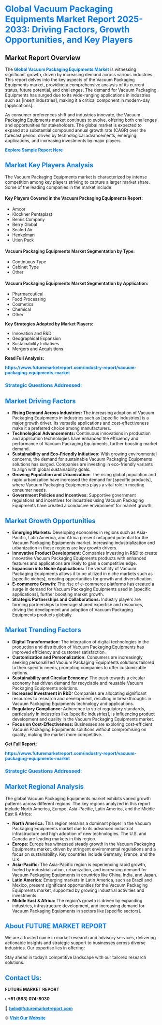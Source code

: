 <h1 style="color: #007BFF;">Global Vacuum Packaging Equipments Market Report 2025-2033: Driving Factors, Growth Opportunities, and Key Players</h1>

<section id="overview">
<h2>Market Report Overview</h2>
<p>The <a href="https://www.futuremarketreport.com/industry-report/vacuum-packaging-equipments-market" style="color: #007BFF; text-decoration: none;"><strong>Global Vacuum Packaging Equipments Market</strong></a> is witnessing significant growth, driven by increasing demand across various industries. This report delves into the key aspects of the Vacuum Packaging Equipments market, providing a comprehensive analysis of its current status, future potential, and challenges. The demand for Vacuum Packaging Equipments has surged due to its wide-ranging applications in industries such as [insert industries], making it a critical component in modern-day [applications].</p>
<p>As consumer preferences shift and industries innovate, the Vacuum Packaging Equipments market continues to evolve, offering both challenges and opportunities for stakeholders. The global market is expected to expand at a substantial compound annual growth rate (CAGR) over the forecast period, driven by technological advancements, emerging applications, and increasing investments by major players.</p>
</section>

<section id="overview">
<p><a href="https://www.futuremarketreport.com/request-sample/reportId=93028" style="color: #007BFF; text-decoration: none;"><strong>Explore Sample Report Here</strong></a></p>
</section>

<section id="key-players">
<h2 style="color: #007BFF;">Market Key Players Analysis</h2>
<p>The Vacuum Packaging Equipments market is characterized by intense competition among key players striving to capture a larger market share. Some of the leading companies in the market include:</p>
<h4>Key Players Covered in the Vacuum Packaging Equipments Report:</h4>
<ul><li>Amcor</li><li>Klockner Pentaplast</li><li>Bemis Company</li><li>Berry Global</li><li>Sealed Air</li><li>Henkelman</li><li>Utien Pack</li></ul>
<h4>Vacuum Packaging Equipments Market Segmentation by Type:</h4>
<ul><li>Continuous Type</li><li>Cabinet Type</li><li>Other</li></ul>

<h4>Vacuum Packaging Equipments Market Segmentation by Application:</h4>
<ul><li>Pharmaceutical</li><li>Food Processing</li><li>Cosmetics</li><li>Chemical</li><li>Other</li></ul>
<p><strong>Key Strategies Adopted by Market Players:</strong></p>
<ul>
<li>Innovation and R&D</li>
<li>Geographical Expansion</li>
<li>Sustainability Initiatives</li>
<li>Mergers and Acquisitions</li>
</ul>
</section>

<section>
<p><strong>Read Full Analysis: </strong></p><a href="https://www.futuremarketreport.com/industry-report/vacuum-packaging-equipments-market" style="color: #007BFF; text-decoration: none;"><strong>https://www.futuremarketreport.com/industry-report/vacuum-packaging-equipments-market</strong></a>
<h3 style="color: #007BFF;">Strategic Questions Addressed:</h3>
</section>

<section id="driving-factors">
<h2 style="color: #007BFF;">Market Driving Factors</h2>
<ul>
<li><strong>Rising Demand Across Industries:</strong> The increasing adoption of Vacuum Packaging Equipments in industries such as [specific industries] is a major growth driver. Its versatile applications and cost-effectiveness make it a preferred choice among manufacturers.</li>
<li><strong>Technological Advancements:</strong> Continuous innovations in production and application technologies have enhanced the efficiency and performance of Vacuum Packaging Equipments, further boosting market demand.</li>
<li><strong>Sustainability and Eco-Friendly Initiatives:</strong> With growing environmental concerns, the demand for sustainable Vacuum Packaging Equipments solutions has surged. Companies are investing in eco-friendly variants to align with global sustainability goals.</li>
<li><strong>Growing Population and Urbanization:</strong> The rising global population and rapid urbanization have increased the demand for [specific products], where Vacuum Packaging Equipments plays a vital role in meeting consumer needs.</li>
<li><strong>Government Policies and Incentives:</strong> Supportive government regulations and incentives for industries using Vacuum Packaging Equipments have created a conducive environment for market growth.</li>
</ul>
</section>

<section id="growth-opportunities">
<h2 style="color: #007BFF;">Market Growth Opportunities</h2>
<ul>
<li><strong>Emerging Markets:</strong> Developing economies in regions such as Asia-Pacific, Latin America, and Africa present untapped potential for the Vacuum Packaging Equipments market. Increasing industrialization and urbanization in these regions are key growth drivers.</li>
<li><strong>Innovative Product Development:</strong> Companies investing in R&D to create innovative Vacuum Packaging Equipments products with enhanced features and applications are likely to gain a competitive edge.</li>
<li><strong>Expansion into Niche Applications:</strong> The versatility of Vacuum Packaging Equipments allows it to be utilized in niche markets such as [specific niches], creating opportunities for growth and diversification.</li>
<li><strong>E-commerce Growth:</strong> The rise of e-commerce platforms has created a surge in demand for Vacuum Packaging Equipments used in [specific applications], further boosting market growth.</li>
<li><strong>Strategic Partnerships and Collaborations:</strong> Industry players are forming partnerships to leverage shared expertise and resources, driving the development and adoption of Vacuum Packaging Equipments products globally.</li>
</ul>
</section>

<section id="trending-factors">
<h2 style="color: #007BFF;">Market Trending Factors</h2>
<ul>
<li><strong>Digital Transformation:</strong> The integration of digital technologies in the production and distribution of Vacuum Packaging Equipments has improved efficiency and customer satisfaction.</li>
<li><strong>Customization and Personalization:</strong> Consumers are increasingly seeking personalized Vacuum Packaging Equipments solutions tailored to their specific needs, prompting companies to offer customizable options.</li>
<li><strong>Sustainability and Circular Economy:</strong> The push towards a circular economy has driven demand for recyclable and reusable Vacuum Packaging Equipments solutions.</li>
<li><strong>Increased Investment in R&D:</strong> Companies are allocating significant resources to research and development, resulting in breakthroughs in Vacuum Packaging Equipments technology and applications.</li>
<li><strong>Regulatory Compliance:</strong> Adherence to strict regulatory standards, particularly in industries like [specific industries], is influencing product development and quality in the Vacuum Packaging Equipments market.</li>
<li><strong>Focus on Cost-Effectiveness:</strong> Businesses are exploring cost-efficient Vacuum Packaging Equipments solutions without compromising on quality, making the market more competitive.</li>
</ul>
</section>

<section>
<p><strong>Get Full Report: </strong></p><a href="https://www.futuremarketreport.com/industry-report/vacuum-packaging-equipments-market" style="color: #007BFF; text-decoration: none;"><strong>https://www.futuremarketreport.com/industry-report/vacuum-packaging-equipments-market</strong></a>
<h3 style="color: #007BFF;">Strategic Questions Addressed:</h3>
</section>


<section id="regional-analysis">
<h2 style="color: #007BFF;">Market Regional Analysis</h2>
<p>The global Vacuum Packaging Equipments market exhibits varied growth patterns across different regions. The key regions analyzed in this report include North America, Europe, Asia-Pacific, Latin America, and the Middle East & Africa:</p>
<ul>
<li><strong>North America:</strong> This region remains a dominant player in the Vacuum Packaging Equipments market due to its advanced industrial infrastructure and high adoption of new technologies. The U.S. and Canada are leading markets in this region.</li>
<li><strong>Europe:</strong> Europe has witnessed steady growth in the Vacuum Packaging Equipments market, driven by stringent environmental regulations and a focus on sustainability. Key countries include Germany, France, and the U.K.</li>
<li><strong>Asia-Pacific:</strong> The Asia-Pacific region is experiencing rapid growth, fueled by industrialization, urbanization, and increasing demand for Vacuum Packaging Equipments in countries like China, India, and Japan.</li>
<li><strong>Latin America:</strong> Emerging markets in Latin America, such as Brazil and Mexico, present significant opportunities for the Vacuum Packaging Equipments market, supported by growing industrial activities and investments.</li>
<li><strong>Middle East & Africa:</strong> The region’s growth is driven by expanding industries, infrastructure development, and increasing demand for Vacuum Packaging Equipments in sectors like [specific sectors].</li>
</ul>
</section>

<footer>
<h2 style="color: #007BFF;">About FUTURE MARKET REPORT</h2>
<p>We are a trusted name in market research and advisory services, delivering actionable insights and strategic support to businesses across diverse industries. Our expertise lies in offering:</p>

<p>Stay ahead in today’s competitive landscape with our tailored research solutions.</p>

<h2 style="color: #007BFF;">Contact Us:</h2>
<p><strong>FUTURE MARKET REPORT</strong></p>
<p>📞 <strong>+91 (883) 074-8030</strong></p>
<p>📧 <strong><a href="mailto:help@futuremarketreport.com" style="color: #007BFF;">help@futuremarketreport.com</a></strong></p>
<p>🌐 <strong><a href="https://www.futuremarketreport.com/" style="color: #007BFF;">Visit Our Website</a></strong></p>
</footer>